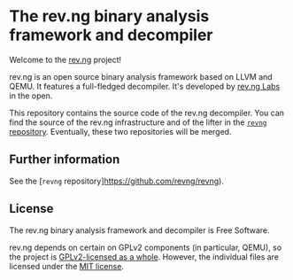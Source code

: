 # The rev.ng binary analysis framework and decompiler

Welcome to the [rev.ng](https://rev.ng) project!

rev.ng is an open source binary analysis framework based on LLVM and QEMU.
It features a full-fledged decompiler.
It's developed by [rev.ng Labs](https://rev.ng/about) in the open.

This repository contains the source code of the rev.ng decompiler. You can find the source of the rev.ng infrastructure and of the lifter in the [`revng` repository](https://github.com/revng/revng).
Eventually, these two repositories will be merged.

## Further information

See the [`revng` repository]https://github.com/revng/revng).

## License

The rev.ng binary analysis framework and decompiler is Free Software.

rev.ng depends on certain on GPLv2 components (in particular, QEMU), so the project is [GPLv2-licensed as a whole](LICENSE).
However, the individual files are licensed under the [MIT license](LICENSE.mit).
